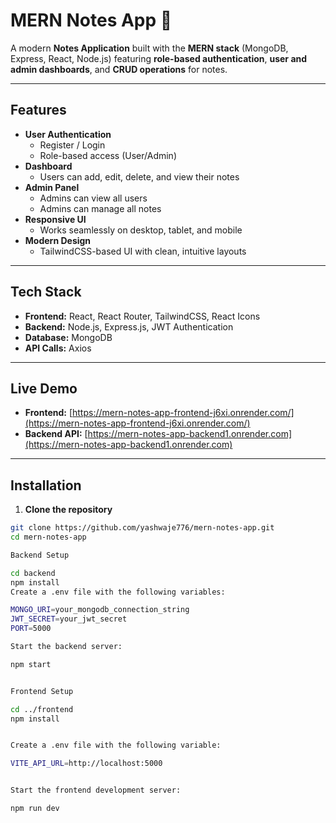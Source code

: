 # MERN Notes App 📝

A modern **Notes Application** built with the **MERN stack** (MongoDB, Express, React, Node.js) featuring **role-based authentication**, **user and admin dashboards**, and **CRUD operations** for notes.  

---

## Features

- **User Authentication**
  - Register / Login
  - Role-based access (User/Admin)
- **Dashboard**
  - Users can add, edit, delete, and view their notes
- **Admin Panel**
  - Admins can view all users
  - Admins can manage all notes
- **Responsive UI**
  - Works seamlessly on desktop, tablet, and mobile
- **Modern Design**
  - TailwindCSS-based UI with clean, intuitive layouts

---

## Tech Stack

- **Frontend:** React, React Router, TailwindCSS, React Icons  
- **Backend:** Node.js, Express.js, JWT Authentication  
- **Database:** MongoDB  
- **API Calls:** Axios  

---

## Live Demo

- **Frontend:** [https://mern-notes-app-frontend-j6xi.onrender.com/](https://mern-notes-app-frontend-j6xi.onrender.com/)  
- **Backend API:** [https://mern-notes-app-backend1.onrender.com](https://mern-notes-app-backend1.onrender.com)  

---

## Installation

1. **Clone the repository**

```bash
git clone https://github.com/yashwaje776/mern-notes-app.git
cd mern-notes-app

Backend Setup

cd backend
npm install
Create a .env file with the following variables:

MONGO_URI=your_mongodb_connection_string
JWT_SECRET=your_jwt_secret
PORT=5000

Start the backend server:

npm start


Frontend Setup

cd ../frontend
npm install


Create a .env file with the following variable:

VITE_API_URL=http://localhost:5000


Start the frontend development server:

npm run dev
